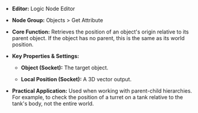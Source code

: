 - **Editor:** Logic Node Editor
    
- **Node Group:** Objects > Get Attribute
    
- **Core Function:** Retrieves the position of an object's origin relative to its parent object. If the object has no parent, this is the same as its world position.
    
- **Key Properties & Settings:**
    
    - **Object (Socket):** The target object.
        
    - **Local Position (Socket):** A 3D vector output.
        
- **Practical Application:** Used when working with parent-child hierarchies. For example, to check the position of a turret on a tank relative to the tank's body, not the entire world.